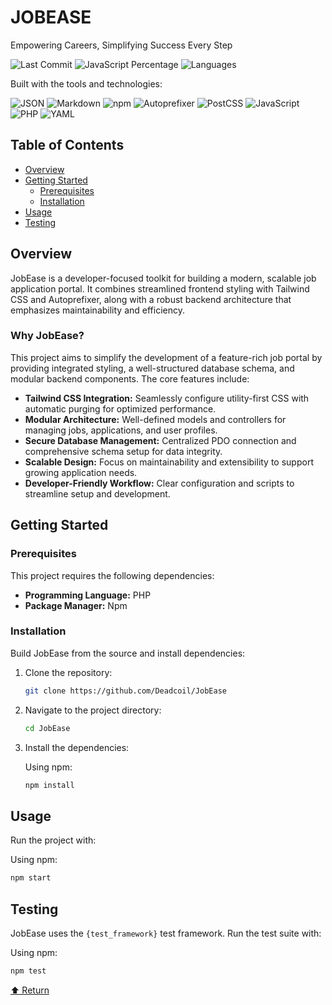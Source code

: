 # JOBEASE

Empowering Careers, Simplifying Success Every Step

![Last Commit](https://img.shields.io/badge/last--commit-today-blue) ![JavaScript Percentage](https://img.shields.io/badge/javascript-35.7%25-blue) ![Languages](https://img.shields.io/badge/languages-4-blue)

Built with the tools and technologies:

![JSON](https://img.shields.io/badge/JSON-000000?style=for-the-badge&logo=json&logoColor=white)
![Markdown](https://img.shields.io/badge/Markdown-000000?style=for-the-badge&logo=markdown&logoColor=white)
![npm](https://img.shields.io/badge/npm-CB3837?style=for-the-badge&logo=npm&logoColor=white)
![Autoprefixer](https://img.shields.io/badge/Autoprefixer-DD3735?style=for-the-badge&logo=autoprefixer&logoColor=white)
![PostCSS](https://img.shields.io/badge/PostCSS-DD3735?style=for-the-badge&logo=postcss&logoColor=white)
![JavaScript](https://img.shields.io/badge/JavaScript-F7DF1E?style=for-the-badge&logo=javascript&logoColor=black)
![PHP](https://img.shields.io/badge/PHP-777BB4?style=for-the-badge&logo=php&logoColor=white)
![YAML](https://img.shields.io/badge/YAML-CB171E?style=for-the-badge&logo=yaml&logoColor=white)

## Table of Contents

*   [Overview](#overview)
*   [Getting Started](#getting-started)
    *   [Prerequisites](#prerequisites)
    *   [Installation](#installation)
*   [Usage](#usage)
*   [Testing](#testing)

## Overview

JobEase is a developer-focused toolkit for building a modern, scalable job application portal. It combines streamlined frontend styling with Tailwind CSS and Autoprefixer, along with a robust backend architecture that emphasizes maintainability and efficiency.

### Why JobEase?

This project aims to simplify the development of a feature-rich job portal by providing integrated styling, a well-structured database schema, and modular backend components. The core features include:

*   **Tailwind CSS Integration:** Seamlessly configure utility-first CSS with automatic purging for optimized performance.
*   **Modular Architecture:** Well-defined models and controllers for managing jobs, applications, and user profiles.
*   **Secure Database Management:** Centralized PDO connection and comprehensive schema setup for data integrity.
*   **Scalable Design:** Focus on maintainability and extensibility to support growing application needs.
*   **Developer-Friendly Workflow:** Clear configuration and scripts to streamline setup and development.

## Getting Started

### Prerequisites

This project requires the following dependencies:

*   **Programming Language:** PHP
*   **Package Manager:** Npm

### Installation

Build JobEase from the source and install dependencies:

1.  Clone the repository:

    ```bash
    git clone https://github.com/Deadcoil/JobEase
    ```

2.  Navigate to the project directory:

    ```bash
    cd JobEase
    ```

3.  Install the dependencies:

    Using npm:

    ```bash
    npm install
    ```

## Usage

Run the project with:

Using npm:

```bash
npm start
```

## Testing

JobEase uses the `{test_framework}` test framework. Run the test suite with:

Using npm:

```bash
npm test
```

[⬆️ Return](#jobease)
```
